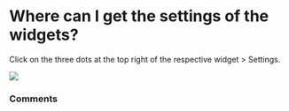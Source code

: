 # Where can I get the settings of the widgets?

<p class="no-margin">Click on the three dots at the top right of the respective widget &gt; Settings.</p>
<p class="no-margin"></p>
<div class="intercom-container"><img src="https://teams-pro.intercom-attachments-1.com/i/o/664845582/c6c8bfc358cae6113d30ac38/where_can_i_get_the_settings_of_the_widgets.png"></div>

### Comments

<Commentaire />